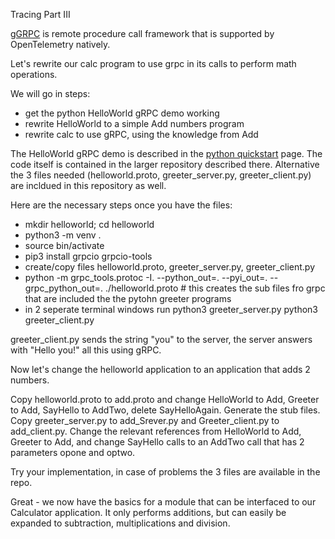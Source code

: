 Tracing Part III

[gGRPC](https://grpc.io/) is remote procedure call framework that is supported by OpenTelemetry natively.

Let's rewrite our calc program to use grpc in its calls to perform math operations.

We will go in steps:
- get the python HelloWorld gRPC demo working
- rewrite HelloWorld to a simple Add numbers program
- rewrite calc to use gRPC, using the knowledge from Add

The HelloWorld gRPC demo is described in the [python quickstart](https://grpc.io/docs/languages/python/quickstart/) page. The code itself is contained in the larger repository described there.
Alternative the 3 files needed (helloworld.proto, greeter_server.py, greeter_client.py) are incldued in this repository as well.

Here are the necessary steps once you have the files:
- mkdir helloworld; cd helloworld
- python3 -m venv .
- source bin/activate
- pip3 install grpcio grpcio-tools
- create/copy files helloworld.proto, greeter_server.py, greeter_client.py
- python -m grpc_tools.protoc -I. --python_out=. --pyi_out=. --grpc_python_out=. ./helloworld.proto # this creates the sub files fro grpc that are included the the pytohn greeter programs
- in 2 seperate terminal windows run
  python3 greeter_server.py
  python3 greeter_client.py
  
greeter_client.py sends the string "you" to the server, the server answers with "Hello you!" all this using gRPC.
  
Now let's change the helloworld application to an application that adds 2 numbers.

Copy helloworld.proto to add.proto and change HelloWorld to Add, Greeter to Add, SayHello to AddTwo, delete SayHelloAgain.
Generate the stub files.
Copy greeter_server.py to add_Srever.py and Greeter_client.py to add_client.py. Change the relevant references from HelloWorld to Add, Greeter to Add, and change SayHello calls to an AddTwo call that has 2 parameters opone and optwo.

Try your implementation, in case of problems the 3 files are available in the repo.

Great - we now have the basics for a module that can be interfaced to our Calculator application. It only performs additions, but can easily be expanded to subtraction, multiplications and division.



